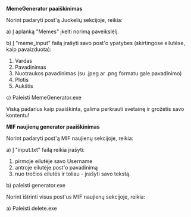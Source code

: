 **MemeGenerator paaiškinimas**

Norint padaryti post'ą Juokelių sekcijoje, reikia:

a) Į aplanką "Memes" įkelti norimą paveikslėlį.

b) Į "meme_input" failą įrašyti savo post'o ypatybes (skirtingose eilutėse, kaip pavaizduota):
  1) Vardas
  2) Pavadinimas
  3) Nuotraukos pavadinimas (su .jpeg ar .png formatu gale pavadinimo)
  4) Plotis
  5) Aukštis

c) Paleisti MemeGenerator.exe

Viską padarius kaip paaiškinta, galima perkrauti svetainę ir grožėtis savo kontentu!



**MIF naujienų generator paaiškinimas**

Norint padaryti post'ą MIF naujienų sekcijoje, reikia:

a) Į "input.txt" failą reikia įrašyti:
  1) pirmoje eilutėje savo Username
  2) antroje eilutėje post'o pavadinimą
  3) nuo trečios eilutės ir toliau - įrašyti savo tekstą.
  
b) paleisti generator.exe

Norint ištrinti visus post'us MIF naujienų sekcijoje, reikia:

a) Paleisti delete.exe
